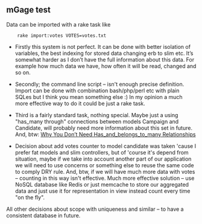 ## mGage test

Data can be imported with a rake task like

        rake import:votes VOTES=votes.txt


* Firstly this system is not perfect. It can be done with better isolation of variables, the best indexing for stored data changing erb to slim etc. It’s somewhat harder as I don’t have the full information about this data. For example how much data we have, how often it will be read, changed and so on.

* Secondly; the command line script – isn't enough precise definition. Import can be done with combination bash/php/perl etc with plain SQLes but I think you mean something else :) In my opinion a much more effective way to do it could be just a rake task.

* Third is a fairly standard task, nothing special. Maybe just a using "has_many through" connections between models Campaign and Candidate, will probably need more information about this set in future. And, btw: [Why You Don’t Need Has_and_belongs_to_many Relationships](http://blog.flatironschool.com/why-you-dont-need-has-and-belongs-to-many/)

* Decision about add votes counter to model candidate was taken 'cause I prefer fat models and slim controllers, but of 'course it's depend from situation, maybe if we take into account another part of our application we will need to use concerns or something else to reuse the same code to comply DRY rule. And, btw, if we will have much more data with votes – counting in this way isn't effective. Much more effective solution – use NoSQL database like Redis or just memcache to store our aggregated data and just use it for representation in view instead count every time "on the fly".

All other decisions about scope with uniqueness and similar – to have a consistent database in future.
